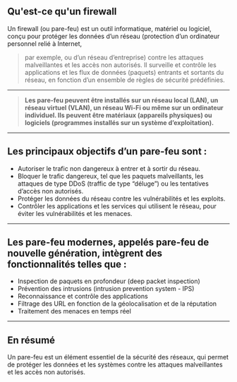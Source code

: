 ## Qu'est-ce qu'un firewall

Un firewall (ou pare-feu) est un outil informatique, matériel ou logiciel, conçu pour protéger les données d’un réseau (protection d’un ordinateur personnel relié à Internet, <br>
> par exemple, ou d’un réseau d’entreprise) contre les attaques malveillantes et les accès non autorisés.
> Il surveille et contrôle les applications et les flux de données (paquets) entrants et sortants du réseau, en fonction d’un ensemble de règles de sécurité prédéfinies.
---
> **Les pare-feu peuvent être installés sur un réseau local (LAN), un réseau virtuel (VLAN), un réseau Wi-Fi ou même sur un ordinateur individuel. Ils peuvent être matériaux (appareils physiques) ou logiciels (programmes installés sur un système d’exploitation).**
---
## Les principaux objectifs d’un pare-feu sont :

- Autoriser le trafic non dangereux à entrer et à sortir du réseau.
- Bloquer le trafic dangereux, tel que les paquets malveillants, les attaques de type DDoS (traffic de type “déluge”) ou les tentatives d’accès non autorisés.
- Protéger les données du réseau contre les vulnérabilités et les exploits.
- Contrôler les applications et les services qui utilisent le réseau, pour éviter les vulnérabilités et les menaces.
---
## Les pare-feu modernes, appelés pare-feu de nouvelle génération, intègrent des fonctionnalités telles que :

- Inspection de paquets en profondeur (deep packet inspection)
- Prévention des intrusions (intrusion prevention system - IPS)
- Reconnaissance et contrôle des applications
- Filtrage des URL en fonction de la géolocalisation et de la réputation
- Traitement des menaces en temps réel
---
## En résumé  

Un pare-feu est un élément essentiel de la sécurité des réseaux, qui permet de protéger les données et les systèmes contre les attaques malveillantes et les accès non autorisés.
